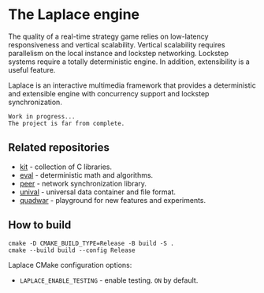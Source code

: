 #   The Laplace engine
The quality of a real-time strategy game relies on low-latency responsiveness and vertical scalability.
Vertical scalability requires parallelism on the local instance and lockstep networking.
Lockstep systems require a totally deterministic engine. In addition, extensibility is a useful feature.

Laplace is an interactive multimedia framework that provides a deterministic and extensible engine
with concurrency support and lockstep synchronization.

    Work in progress...
    The project is far from complete.

##  Related repositories
- [kit](https://github.com/automainint/kit) - collection of C libraries.
- [eval](https://github.com/automainint/eval) - deterministic math and algorithms.
- [peer](https://github.com/automainint/peer) - network synchronization library.
- [unival](https://github.com/automainint/unival) - universal data container and file format.
- [quadwar](https://github.com/automainint/quadwar) - playground for new features and experiments.

##  How to build
```shell
cmake -D CMAKE_BUILD_TYPE=Release -B build -S .
cmake --build build --config Release
```

Laplace CMake configuration options:
- `LAPLACE_ENABLE_TESTING` - enable testing. `ON` by default.

